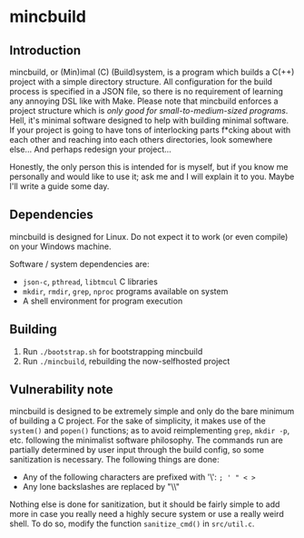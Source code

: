 # mincbuild

## Introduction
mincbuild, or (Min)imal (C) (Build)system, is a program which builds a C(++)
project with a simple directory structure. All configuration for the build
process is specified in a JSON file, so there is no requirement of learning any
annoying DSL like with Make. Please note that mincbuild enforces a project
structure which is *only good for small-to-medium-sized programs*. Hell, it's
minimal software designed to help with building minimal software. If your
project is going to have tons of interlocking parts f\*cking about with each
other and reaching into each others directories, look somewhere else... And
perhaps redesign your project...

Honestly, the only person this is intended for is myself, but if you know me
personally and would like to use it; ask me and I will explain it to you. Maybe
I'll write a guide some day.

## Dependencies
mincbuild is designed for Linux. Do not expect it to work (or even compile) on
your Windows machine.

Software / system dependencies are:
* `json-c`, `pthread`, `libtmcul` C libraries
* `mkdir`, `rmdir`, `grep`, `nproc` programs available on system
* A shell environment for program execution

## Building
1. Run `./bootstrap.sh` for bootstrapping mincbuild
2. Run `./mincbuild`, rebuilding the now-selfhosted project

## Vulnerability note
mincbuild is designed to be extremely simple and only do the bare minimum of
building a C project. For the sake of simplicity, it makes use of the `system()`
and `popen()` functions; as to avoid reimplementing `grep`, `mkdir -p`, etc.
following the minimalist software philosophy. The commands run are partially
determined by user input through the build config, so some sanitization is
necessary. The following things are done:

* Any of the following characters are prefixed with '\\': `; ' " < >`
* Any lone backslashes are replaced by "\\\\"

Nothing else is done for sanitization, but it should be fairly simple to add
more in case you really need a highly secure system or use a really weird shell.
To do so, modify the function `sanitize_cmd()` in `src/util.c`.
